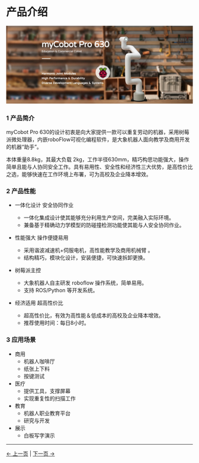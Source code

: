 # 产品介绍

![pro600](../resources/4-FirstInstallAndUse/pro%20630%20cn.png)

### 1 产品简介

myCobot Pro 630的设计初衷是向大家提供一款可以重复劳动的机器，采用树莓派微处理器，内嵌roboFlow可视化编程软件，是大象机器人面向教学及商用开发的机器“助手”。

本体重量8.8kg，其最大负载 2kg，工作半径630mm，精巧构思功能强大，操作简单且能与人协同安全工作。具有易用性、安全性和经济性三大优势，是高性价比之选，能够快速在工作环境上布署，可为高校及企业降本增效。

### 2 产品性能
* 一体化设计 安全协同作业
  * 一体化集成设计使其能够充分利用生产空间，完美融入实际环境。
  * 兼备基于精确动力学模型的防碰撞检测功能使其能与人安全协同作业。
* 性能强大 操作便捷易用
  * 采用谐波减速机+伺服电机，高性能教学及商用机械臂 。
  * 结构精巧，模块化设计，安装便捷，可快速拆卸更换。
* 树莓派主控
  * 大象机器人自主研发 roboflow 操作系统，简单易用。
  * 支持 ROS/Python 等开发系统。


* 经济适用 超高性价比
  * 超高性价比，有效为高性能＆低成本的高校及企业降本增效。
  * 推荐使用时间：每日8小时。

### 3 应用场景
* 商用
  * 机器人咖啡厅
  * 纸张上下料
  * 按键测试
* 医疗
  * 提供工具，支撑屏幕
  * 实现重复性的扫描工作
* 教育
  * 机器人职业教育平台
  * 研究与开发
* 展示
  - 白板写字演示

---
[← 上一页](../README.md) | [下一页 →](../2-ProductFeature/2-ProductFeature.md)


